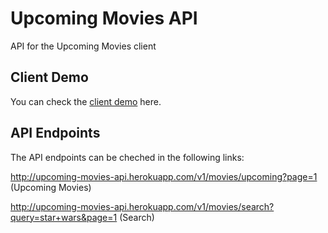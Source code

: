 # Upcoming Movies API

API for the Upcoming Movies client

## Client Demo

You can check the [client demo](https://upcoming-movies-client.herokuapp.com/) here.

## API Endpoints

The API endpoints can be cheched in the following links:

http://upcoming-movies-api.herokuapp.com/v1/movies/upcoming?page=1 (Upcoming Movies)

http://upcoming-movies-api.herokuapp.com/v1/movies/search?query=star+wars&page=1 (Search)
